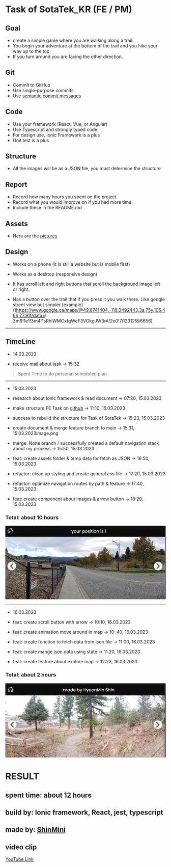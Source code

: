 # Task of SotaTek_KR (FE / PM)

## Goal

- create a simple game where you are walking along a trail. 
- You begin your adventure at the bottom of the trail and you hike your way up to the top.
- If you turn around you are facing the other direction. 

## Git

- Commit to GitHub 
- Use single-purpose commits 
- Use [semantic commit messages](https://gist.github.com/joshbuchea/6f47e86d2510bce28f8e7f42ae84c716)
 

## Code

- Use your framework (React, Vue, or Angular) 
- Use Typescript and strongly typed code 
- For design use, Ionic Framework is a plus 
- Unit test is a plus 

## Structure

- All the images will be as a JSON file, you must determine the structure

## Report

- Record how many hours you spent on the project 
- Record what you would improve on if you had more time. 
- Include these in the README.md 

## Assets

- Here are the [pictures](https://photos.app.goo.gl/ioPLWRSakbctgLkb8)

## Design

 - Works on a phone (it is still a website but is mobile first) 
-  Works as a desktop (responsive design) 
- It has scroll left and right buttons that scroll the background image left or right. 

- Has a button over the trail that if you press it you walk there. Like google street view  but simpler
[example]((https://www.google.ca/maps/@49.8741404,-119.3492443,3a,75y,105.46h,77.91t/data=!  3m6!1e1!3m4!1sRhiWMCxfgWeF3VOkgJW3rA!2e0!7i13312!8i6656)

---

## TimeLine

- 14.03.2023

* receive mail about task -> 15:32

> Spent Time to do personal scheduled plan

---

- 15.03.2023

* research about Ionic framework & read document -> 07:20, 15.03.2023

* make structure FE Task on [github](https://github.com/ShinMini/sotatek-task-fe) -> 11:10, 15.03.2023

* success to rebuild the structure for Task of SotaTek -> 15:23, 15.03.2023

* create document & merge feature branch to main -> 15.31, 15.03.2023image.png

* merge: None branch / successfully created a default navigation stack about my process -> 15:50, 15.03.2023

* feat: create assets folder & temp data for fetch as JSON -> 16:50, 15.03.2023

* refactor: clean up styling and create general.css file -> 17:20, 15.03.2023

* refactor: optimize navigation routes by path & feature -> 17:40, 15.03.2023

* feat: create component about images & arrow button -> 18:20, 15.03.2023

### Total: about 10 hours

![day-1](./docs/imgs/day-1.png)

---

-  16.03.2023

* feat: create scroll button with arrow -> 10:10, 16.03.2023

* feat: create animation move around in map -> 10: 40, 16.03.2023

* feat: create function to fetch data from json file -> 11:00, 16.03.2023

* feat: create mange json data using state -> 11.20, 16.03.2023

* feat: create feature about explore map -> 12:23, 16.03.2023

### Total: about 2 hours

![day-2](./docs/imgs/day-2.png)

# RESULT

## spent time: about 12 hours

## build by: Ionic framework, React, jest, typescript

## made by: [ShinMini](https://github.com/ShinMini/sotatek-task-fe)

## video clip

[YouTube Link](https://youtu.be/NydN3nhuNa4)
